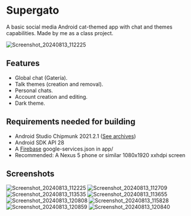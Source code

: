 # Supergato
A basic social media Android cat-themed app with chat and themes capabilities. Made by me as a class project.

![Screenshot_20240813_112225](https://github.com/user-attachments/assets/3f3f14d0-92a1-4a6f-8c87-90f4a652f8f2)

## Features
- Global chat (Gatería).
- Talk themes (creation and removal).
- Personal chats.
- Account creation and editing.
- Dark theme.

## Requirements needed for building
- Android Studio Chipmunk 2021.2.1 ([See archives](https://developer.android.com/studio/archive))
- Android SDK API 28
- A [Firebase](https://firebase.google.com) google-services.json in app/
- Recommended: A Nexus 5 phone or similar 1080x1920 xxhdpi screen

## Screenshots
![Screenshot_20240813_112225](https://github.com/user-attachments/assets/a428e65a-5939-49d3-9023-e4cdc77e3c75)
![Screenshot_20240813_112709](https://github.com/user-attachments/assets/94394ab7-f2f7-4f15-b72d-20b0e8a84fee)
![Screenshot_20240813_113535](https://github.com/user-attachments/assets/10cac2f0-9916-47a2-9e3b-a0960904811e)
![Screenshot_20240813_113655](https://github.com/user-attachments/assets/7384e3fd-004e-4d0c-b4c9-4bf952f73001)
![Screenshot_20240813_120808](https://github.com/user-attachments/assets/728b88c3-abc2-463f-a476-7bb8c776f8f1)
![Screenshot_20240813_115828](https://github.com/user-attachments/assets/c1561a65-62f4-4d58-b827-d61c92e84feb)
![Screenshot_20240813_120859](https://github.com/user-attachments/assets/5cf532a9-65b4-439e-b44a-4db5ff9b617e)
![Screenshot_20240813_120840](https://github.com/user-attachments/assets/843bb706-f3e2-4fb6-a020-bde68702fff3)
